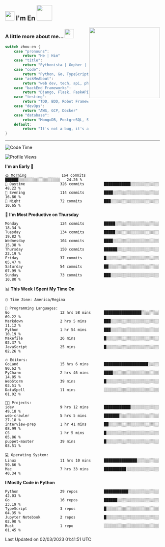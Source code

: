 <h2><img src="https://emojis.slackmojis.com/emojis/images/1531849430/4246/blob-sunglasses.gif?1531849430" width="30"/> I'm En <img src="https://media.giphy.com/media/12oufCB0MyZ1Go/giphy.gif" width="50"></h2>
<img align='right' src="https://media.giphy.com/media/M9gbBd9nbDrOTu1Mqx/giphy.gif" width="230">


### A little more about me... <img src="https://media.giphy.com/media/WUlplcMpOCEmTGBtBW/giphy.gif" width="30">  
<!--
```javascript
const zhou-en = {
    pronouns: "He" | "Him",
    title: "Pythonista" | "Gopher" | "Rustacean",
    code: ["Python", "Go", "Rust", "TypeScript"],
    askMeAbout: ["web dev", "tech", "app dev", "photography"],
    technologies: {
        backEnd: {
            python: ["Django", "Flask", "FaskAPI"],
            go: []
        },
        scraping: ["selenium", "scrapy", "spider"],
        testing: ["Robot Framework"],
        devOps: ["AWS", "Docker", "GCP", "Nginx"],
        databases: ["mongo", "postgresql", "sqlite"],
        misc: ["Firebase", "Heroku"]
    },
    architecture: ["Event Driven Architecture", "Microservices"],
    currentFocus: ["Temporal", "Rust"],
    funFact: "It's not a bug, it's a feature!"
};
```
  -->

```go
switch zhou-en {
    case "pronouns":
        return "He | Him"
    case "title":
        return "Pythonista | Gopher | Rustacean"
    case "code":
        return "Python, Go, TypeScript, Rust"
    case "askMeAbout":
        return "web dev, tech, api, photography, basketball"
    case "backEnd Frameworks":
        return "Django, Flask, FaskAPI, Temporal"
    case "testing":
        return "TDD, BDD, Robot Framework, pytest"
    case "devOps":
        return "AWS, GCP, Docker"
    case "database":
        return "MongoDB, PostgreSQL, Sqlit"
    default:
        return "It's not a bug, it's a feature!"
}
```




---
<!--START_SECTION:waka-->
![Code Time](http://img.shields.io/badge/Code%20Time-497%20hrs%2019%20mins-blue)

![Profile Views](http://img.shields.io/badge/Profile%20Views-1-blue)

**I'm an Early 🐤** 

```text
🌞 Morning                164 commits         ██████░░░░░░░░░░░░░░░░░░░   24.26 % 
🌆 Daytime                326 commits         ████████████░░░░░░░░░░░░░   48.22 % 
🌃 Evening                114 commits         ████░░░░░░░░░░░░░░░░░░░░░   16.86 % 
🌙 Night                  72 commits          ███░░░░░░░░░░░░░░░░░░░░░░   10.65 % 
```
📅 **I'm Most Productive on Thursday** 

```text
Monday                   124 commits         █████░░░░░░░░░░░░░░░░░░░░   18.34 % 
Tuesday                  134 commits         █████░░░░░░░░░░░░░░░░░░░░   19.82 % 
Wednesday                104 commits         ████░░░░░░░░░░░░░░░░░░░░░   15.38 % 
Thursday                 150 commits         ██████░░░░░░░░░░░░░░░░░░░   22.19 % 
Friday                   37 commits          █░░░░░░░░░░░░░░░░░░░░░░░░   05.47 % 
Saturday                 54 commits          ██░░░░░░░░░░░░░░░░░░░░░░░   07.99 % 
Sunday                   73 commits          ███░░░░░░░░░░░░░░░░░░░░░░   10.80 % 
```


📊 **This Week I Spent My Time On** 

```text
🕑︎ Time Zone: America/Regina

💬 Programming Languages: 
Go                       12 hrs 58 mins      █████████████████░░░░░░░░   69.22 % 
Markdown                 2 hrs 5 mins        ███░░░░░░░░░░░░░░░░░░░░░░   11.12 % 
Python                   1 hr 54 mins        ███░░░░░░░░░░░░░░░░░░░░░░   10.19 % 
Makefile                 26 mins             █░░░░░░░░░░░░░░░░░░░░░░░░   02.37 % 
JavaScript               25 mins             █░░░░░░░░░░░░░░░░░░░░░░░░   02.26 % 

🔥 Editors: 
GoLand                   15 hrs 6 mins       ████████████████████░░░░░   80.62 % 
PyCharm                  2 hrs 46 mins       ████░░░░░░░░░░░░░░░░░░░░░   14.85 % 
WebStorm                 39 mins             █░░░░░░░░░░░░░░░░░░░░░░░░   03.51 % 
DataSpell                11 mins             ░░░░░░░░░░░░░░░░░░░░░░░░░   01.02 % 

🐱‍💻 Projects: 
idev                     9 hrs 12 mins       ████████████░░░░░░░░░░░░░   49.18 % 
web-crawler              5 hrs 5 mins        ███████░░░░░░░░░░░░░░░░░░   27.18 % 
interview-prep           1 hr 41 mins        ██░░░░░░░░░░░░░░░░░░░░░░░   08.99 % 
CS                       1 hr 5 mins         █░░░░░░░░░░░░░░░░░░░░░░░░   05.86 % 
puppet-master            39 mins             █░░░░░░░░░░░░░░░░░░░░░░░░   03.51 % 

💻 Operating System: 
Linux                    11 hrs 10 mins      ███████████████░░░░░░░░░░   59.66 % 
Mac                      7 hrs 33 mins       ██████████░░░░░░░░░░░░░░░   40.34 % 
```

**I Mostly Code in Python** 

```text
Python                   29 repos            ███████████░░░░░░░░░░░░░░   42.03 % 
Go                       16 repos            ██████░░░░░░░░░░░░░░░░░░░   23.19 % 
TypeScript               3 repos             █░░░░░░░░░░░░░░░░░░░░░░░░   04.35 % 
Jupyter Notebook         2 repos             █░░░░░░░░░░░░░░░░░░░░░░░░   02.90 % 
Rust                     1 repo              ░░░░░░░░░░░░░░░░░░░░░░░░░   01.45 % 
```




 Last Updated on 02/03/2023 01:41:51 UTC
<!--END_SECTION:waka-->

